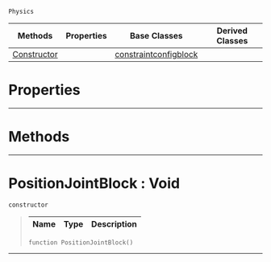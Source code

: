  `Physics`

|Methods|Properties|Base Classes|Derived Classes|
|---|---|---|---|
|[ Constructor](https://github.com/zeroengineteam/ZeroDocs/code_reference/class_reference/positionjointblock.markdown#positionjointblock-void)| |[constraintconfigblock](https://github.com/zeroengineteam/ZeroDocs/code_reference/class_reference/constraintconfigblock.markdown)| |


 #  Properties


---  
 #  Methods


---  
 #  PositionJointBlock : Void

 `constructor`

> 
> |Name|Type|Description|
> |---|---|---|
> ``` lang=cpp, name=Zilch
> function PositionJointBlock()
> ``` 


---  
 

 